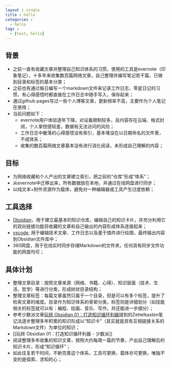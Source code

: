 ```yaml
---
layout : single
title : hello
categories : 
  - hello
tags : 
  - [test, hello]
---
```


## 背景
- 之前一直有收藏文章并整理自己知识体系的习惯，使用的工具是evernote（印象笔记），十多年来收集数百篇网络文章，自己整理并编写笔记若干篇，已做到目录和标签的基本分类；
- 之前也有通过每日编写一个markdown文件来记录工作日志、零星日记的习惯，有心得感悟时都直接在工作日志中随手写入，保存起来；
- 通过github pages写过一些个人博客文章，更新频率不高，主要作为个人笔记在使用；
- 当前问题如下：
	- evernote用户体验逐年下降，对设备限制较多，且内容存在云端、格式封闭，个人掌控感较差，数据有无法访问的风险；
	- 工作日志中散落的心得感悟没有索引，基本埋没在以日期命名的文件里，不成体系；
	- 收集的数百篇网络文章基本没有进行消化阅读，未形成自己理解的内容；

## 目标
- 为网络收藏和个人产出的文章建立索引，把之前的“仓库”形成“体系”；
- 从evernote中迁移出来，所有数据放在本地，并通过在线网盘进行同步；
- 以纯文本+附件资源作为载体，避免对一种编辑器或工具产生过度依赖；

## 工具选择
- [Obsidian](https://obsidian.md/)，用于建立最基本的知识仓库，编辑自己的知识卡片，并充分利用它的双向链接功能将收藏的文章和自己输出的内容形成体系连接起来；
- [vscode](https://code.visualstudio.com/), 用于编辑技术文章、工作日志以及基于插件进行绘图，最终输出内容到Obsidian文件库中；
- 360网盘，用于在线实时同步存储Markdown的文件夹，任何具有同步文件功能的网盘均可；

## 具体计划
- 整理文章目录：按照文章来源（网络、书籍、心得）、知识层面（技术、生活、哲学）等进行分类，形成树状目录结构；
- 整理文章标签：每篇文章虽然只属于一个目录，但是可以有多个标签，提升了检索文章的维度。目录作为知识体系的骨架分类，标签则是详细划分（如技能相关的标签就可以有：编程、绘画、音乐、写作，并还能进一步细分）；
- 参考少数派文章[玩转 Obsidian 01：打造知识循环利器](https://sspai.com/post/62414)提到的Zettelkasten笔记法逐步整理多年积累的知识形成以“知识卡”（其实就是具有互相链接关系的Markdown文件）为单位的知识；
- [[玩转 Obsidian 01：打造知识循环利器 - 少数派]]
- 阅读整理多年收集的知识文章，按照大约每周一篇的节奏，产出自己理解后的知识卡片，形成“知识循环”；
- 如此往复若干时间，不断完善这个体系，工具可更换，载体亦可更换，唯独不变的是探索、求知的心；